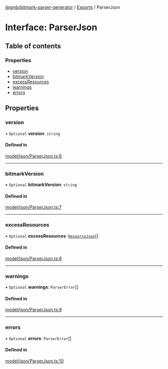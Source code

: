 [@gmb/bitmark-parser-generator](../API.md) / [Exports](../modules.md) / ParserJson

# Interface: ParserJson

## Table of contents

### Properties

- [version](ParserJson.md#version)
- [bitmarkVersion](ParserJson.md#bitmarkVersion)
- [excessResources](ParserJson.md#excessResources)
- [warnings](ParserJson.md#warnings)
- [errors](ParserJson.md#errors)

## Properties

### version

• `Optional` **version**: `string`

#### Defined in

[model/json/ParserJson.ts:6](https://github.com/getMoreBrain/bitmark-parser-generator/blob/7c62fdc/src/model/json/ParserJson.ts#L6)

___

### bitmarkVersion

• `Optional` **bitmarkVersion**: `string`

#### Defined in

[model/json/ParserJson.ts:7](https://github.com/getMoreBrain/bitmark-parser-generator/blob/7c62fdc/src/model/json/ParserJson.ts#L7)

___

### excessResources

• `Optional` **excessResources**: [`ResourceJson`](../modules.md#ResourceJson)[]

#### Defined in

[model/json/ParserJson.ts:8](https://github.com/getMoreBrain/bitmark-parser-generator/blob/7c62fdc/src/model/json/ParserJson.ts#L8)

___

### warnings

• `Optional` **warnings**: `ParserError`[]

#### Defined in

[model/json/ParserJson.ts:9](https://github.com/getMoreBrain/bitmark-parser-generator/blob/7c62fdc/src/model/json/ParserJson.ts#L9)

___

### errors

• `Optional` **errors**: `ParserError`[]

#### Defined in

[model/json/ParserJson.ts:10](https://github.com/getMoreBrain/bitmark-parser-generator/blob/7c62fdc/src/model/json/ParserJson.ts#L10)
